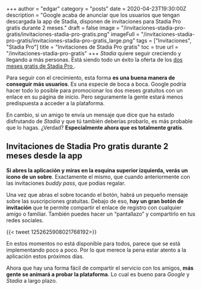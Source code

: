 +++
author = "edgar"
category = "posts"
date = 2020-04-23T19:30:00Z
description = "Google acaba de anunciar que los usuarios que tengan descargada la app de Stadia, disponen de invitaciones para Stadia Pro gratis durante 2 meses."
draft = false
image = "/invitaciones-stadia-pro-gratis/invitaciones-stadia-pro-gratis.png"
imageFull = "/invitaciones-stadia-pro-gratis/invitaciones-stadia-pro-gratis_large.png"
tags = ["Invitaciones", "Stadia Pro"]
title = "Invitaciones de Stadia Pro gratis"
toc = true
url = "/invitaciones-stadia-pro-gratis"
+++
_Stadia_ quiere seguir creciendo y llegando a más personas. Está siendo todo un éxito la oferta de los <a class="u-anchor" href="/stadia-pro-gratis-durante-2-meses"> dos meses gratis de Stadia Pro </a>.

Para seguir con el crecimiento, esta forma **es una buena manera de conseguir más usuarios**. Es una especie de boca a boca. Google podría hacer todo lo posible para promocionar los dos meses gratuitos con un enlace en su página de inicio. Pero seguramente la gente estará menos predispuesta a acceder a la plataforma.

En cambio, si un amigo te envía un mensaje que dice que ha estado disfrutando de _Stadia_ y que tú también deberías probarlo, es más probable que lo hagas. ¿Verdad? **Especialmente ahora que es totalmente gratis**.

## Invitaciones de Stadia Pro gratis durante 2 meses desde la app

**Si abres la aplicación y miras en la esquina superior izquierda, verás un icono de un sobre**. Exactamente el mismo, que cuando anteriormente con las invitaciones _buddy pass_, que podias regalar. 

Una vez que abras el sobre tocando el botón, habrá un pequeño mensaje sobre las suscripciones gratuitas. Debajo de eso, **hay un gran botón de invitación** que te permite compartir el enlace de registro con cualquier amigo o familiar. También puedes hacer un “pantallazo” y compartirlo en tus redes sociales.

<div class="u-twitter">
  {{< tweet 1252625908021768192>}}
</div>

En estos momentos no está disponible para todos, parece que se está implementando poco a poco. Por lo que merece la pena estar atento a la aplicación estos próximos días.

Ahora que hay una forma fácil de compartir el servicio con los amigos, **más gente se animará a probar la plataforma**. Lo cual es bueno para _Google_ y _Stadia_ a largo plazo.

